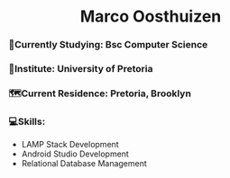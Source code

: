 <h1 align="center"> Marco Oosthuizen </h1>
<h3>📖Currently Studying: Bsc Computer Science</h3>
<h3>🏫Institute: University of Pretoria</h3>
<h3>🗺️Current Residence: Pretoria, Brooklyn</h3>
<h3>💻Skills:</h3>
  <ul>
    <li>LAMP Stack Development</li>
    <li>Android Studio Development</li>
    <li>Relational Database Management</li>
  </ul>

<!--
**Marco-Oosthuizen/Marco-Oosthuizen** is a ✨ _special_ ✨ repository because its `README.md` (this file) appears on your GitHub profile.

Here are some ideas to get you started:

- 🔭 I’m currently working on ...
- 🌱 I’m currently learning ...
- 👯 I’m looking to collaborate on ...
- 🤔 I’m looking for help with ...
- 💬 Ask me about ...
- 📫 How to reach me: ...
- 😄 Pronouns: ...
- ⚡ Fun fact: ...
-->
